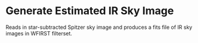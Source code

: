 # Generate Estimated IR Sky Image
Reads in star-subtracted Spitzer sky image and produces a fits file of IR sky images in WFIRST filterset.

